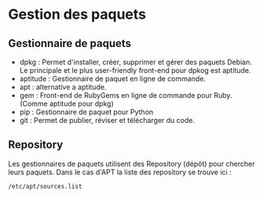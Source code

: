 # Gestion des paquets

## Gestionnaire de paquets

* dpkg : Permet d'installer, créer, supprimer et gérer des paquets Debian. Le principale et le plus user-friendly front-end pour dpkog est aptitude.
* aptitude : Gestionnaire de paquet en ligne de commande.
* apt : alternative a aptitude.
* gem : Front-end de RubyGems en ligne de commande pour Ruby. (Comme aptitude pour dpkg)
* pip : Gestionnaire de paquet pour Python
* git : Permet de publier, réviser et télécharger du code.

## Repository

Les gestionnaires de paquets utilisent des Repository (dépôt) pour chercher leurs paquets. Dans le cas d'APT la liste des repository se trouve ici : 

`/etc/apt/sources.list`

